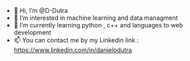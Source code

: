 - 👋 Hi, I’m @D-Dutra
- 👀 I’m interested in machine learning and data managment 
- 🌱 I’m currently learning python , c++ and languages to web development
- 📫 You can contact me by my Linkedin link : https://www.linkedin.com/in/danielodutra

<!---
D-Dutra/D-Dutra is a ✨ special ✨ repository because its `README.md` (this file) appears on your GitHub profile.
You can click the Preview link to take a look at your changes.
--->
